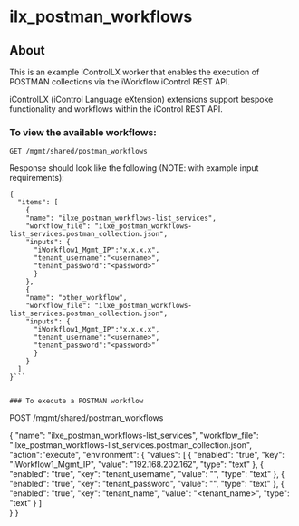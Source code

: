 # ilx_postman_workflows

## About
This is an example iControlLX worker that enables the execution of POSTMAN collections via the iWorkflow iControl REST API.

iControlLX (iControl Language eXtension) extensions support bespoke functionality and workflows within the iControl REST API.

### To view the available workflows:
```GET /mgmt/shared/postman_workflows```

Response should look like the following (NOTE: with example input requirements):

```
{
  "items": [
    {
    "name": "ilxe_postman_workflows-list_services",
    "workflow_file": "ilxe_postman_workflows-list_services.postman_collection.json",
    "inputs": {
      "iWorkflow1_Mgmt_IP":"x.x.x.x",
      "tenant_username":"<username>",
      "tenant_password":"<password>"
      }
    },
    {
    "name": "other_workflow",
    "workflow_file": "ilxe_postman_workflows-list_services.postman_collection.json",
    "inputs": {
      "iWorkflow1_Mgmt_IP":"x.x.x.x",
      "tenant_username":"<username>",
      "tenant_password":"<password>"
      }
    }
  ]
}```


### To execute a POSTMAN workflow

```
POST /mgmt/shared/postman_workflows

{
  "name": "ilxe_postman_workflows-list_services",
  "workflow_file": "ilxe_postman_workflows-list_services.postman_collection.json",
  "action":"execute",
  "environment": {
	"values": [
	  {
	  	"enabled": "true",
        "key": "iWorkflow1_Mgmt_IP",
	    "value": "192.168.202.162",
	    "type": "text"
	  },
	  {
	  	"enabled": "true",
	    "key": "tenant_username",
	    "value": "<username>",
	    "type": "text"
	  },
	  {
	  	"enabled": "true",
	    "key": "tenant_password",
	    "value": "<password>",
	    "type": "text"
	  },
	  {
	  	"enabled": "true",
	    "key": "tenant_name",
	    "value": "<tenant_name>",
	    "type": "text"
	  }
	]  	
  }
}
```
